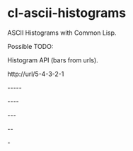 cl-ascii-histograms
===================

ASCII Histograms with Common Lisp.

Possible TODO:

Histogram API (bars from urls).

http://url/5-4-3-2-1

\-\-\-\-\-

\-\-\-\-

\-\-\-

\-\-

\-

